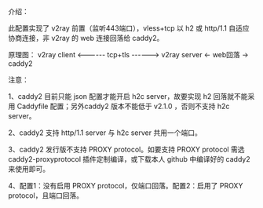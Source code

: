 介绍：

此配置实现了 v2ray 前置（监听443端口），vless+tcp 以 h2 或 http/1.1 自适应协商连接，非 v2ray 的 web 连接回落给 caddy2。

原理图：
v2ray client <------ tcp+tls ------> v2ray server <- web回落 -> caddy2

注意：

1、caddy2 目前只能 json 配置才能开启 h2c server，故要实现 h2 回落就不能采用 Caddyfile 配置；另外caddy2 版本不能低于 v2.1.0 ，否则不支持 h2c server。

2、caddy2 支持 http/1.1 server 与 h2c server 共用一个端口。

3、caddy2 发行版不支持 PROXY protocol。如要支持 PROXY protocol 需选 caddy2-proxyprotocol 插件定制编译，或下载本人 github 中编译好的 caddy2 来使用即可。

4、配置1：没有启用 PROXY protocol，仅端口回落。配置2：启用了 PROXY protocol，且端口回落。

